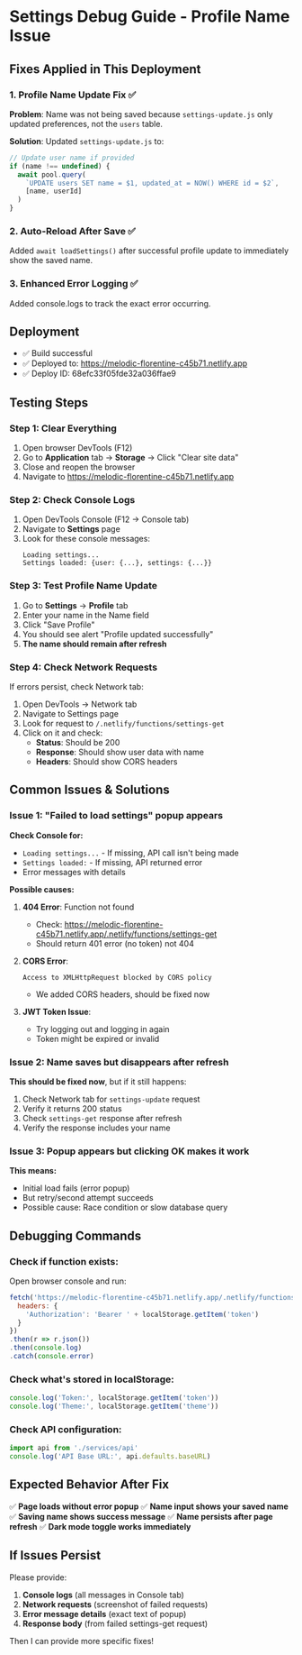 # Settings Debug Guide - Profile Name Issue

## Fixes Applied in This Deployment

### 1. **Profile Name Update Fix** ✅
**Problem**: Name was not being saved because `settings-update.js` only updated preferences, not the `users` table.

**Solution**: Updated `settings-update.js` to:
```javascript
// Update user name if provided
if (name !== undefined) {
  await pool.query(
    `UPDATE users SET name = $1, updated_at = NOW() WHERE id = $2`,
    [name, userId]
  )
}
```

### 2. **Auto-Reload After Save** ✅
Added `await loadSettings()` after successful profile update to immediately show the saved name.

### 3. **Enhanced Error Logging** ✅
Added console.logs to track the exact error occurring.

## Deployment
- ✅ Build successful
- ✅ Deployed to: https://melodic-florentine-c45b71.netlify.app
- ✅ Deploy ID: 68efc33f05fde32a036ffae9

## Testing Steps

### Step 1: Clear Everything
1. Open browser DevTools (F12)
2. Go to **Application** tab → **Storage** → Click "Clear site data"
3. Close and reopen the browser
4. Navigate to https://melodic-florentine-c45b71.netlify.app

### Step 2: Check Console Logs
1. Open DevTools Console (F12 → Console tab)
2. Navigate to **Settings** page
3. Look for these console messages:
   ```
   Loading settings...
   Settings loaded: {user: {...}, settings: {...}}
   ```

### Step 3: Test Profile Name Update
1. Go to **Settings** → **Profile** tab
2. Enter your name in the Name field
3. Click "Save Profile"
4. You should see alert "Profile updated successfully"
5. **The name should remain after refresh**

### Step 4: Check Network Requests
If errors persist, check Network tab:
1. Open DevTools → Network tab
2. Navigate to Settings page
3. Look for request to `/.netlify/functions/settings-get`
4. Click on it and check:
   - **Status**: Should be 200
   - **Response**: Should show user data with name
   - **Headers**: Should show CORS headers

## Common Issues & Solutions

### Issue 1: "Failed to load settings" popup appears
**Check Console for:**
- `Loading settings...` - If missing, API call isn't being made
- `Settings loaded:` - If missing, API returned error
- Error messages with details

**Possible causes:**
1. **404 Error**: Function not found
   - Check: https://melodic-florentine-c45b71.netlify.app/.netlify/functions/settings-get
   - Should return 401 error (no token) not 404

2. **CORS Error**: 
   ```
   Access to XMLHttpRequest blocked by CORS policy
   ```
   - We added CORS headers, should be fixed now

3. **JWT Token Issue**:
   - Try logging out and logging in again
   - Token might be expired or invalid

### Issue 2: Name saves but disappears after refresh
**This should be fixed now**, but if it still happens:
1. Check Network tab for `settings-update` request
2. Verify it returns 200 status
3. Check `settings-get` response after refresh
4. Verify the response includes your name

### Issue 3: Popup appears but clicking OK makes it work
**This means:**
- Initial load fails (error popup)
- But retry/second attempt succeeds
- Possible cause: Race condition or slow database query

## Debugging Commands

### Check if function exists:
Open browser console and run:
```javascript
fetch('https://melodic-florentine-c45b71.netlify.app/.netlify/functions/settings-get', {
  headers: {
    'Authorization': 'Bearer ' + localStorage.getItem('token')
  }
})
.then(r => r.json())
.then(console.log)
.catch(console.error)
```

### Check what's stored in localStorage:
```javascript
console.log('Token:', localStorage.getItem('token'))
console.log('Theme:', localStorage.getItem('theme'))
```

### Check API configuration:
```javascript
import api from './services/api'
console.log('API Base URL:', api.defaults.baseURL)
```

## Expected Behavior After Fix

✅ **Page loads without error popup**
✅ **Name input shows your saved name**
✅ **Saving name shows success message**
✅ **Name persists after page refresh**
✅ **Dark mode toggle works immediately**

## If Issues Persist

Please provide:
1. **Console logs** (all messages in Console tab)
2. **Network requests** (screenshot of failed requests)
3. **Error message details** (exact text of popup)
4. **Response body** (from failed settings-get request)

Then I can provide more specific fixes!
